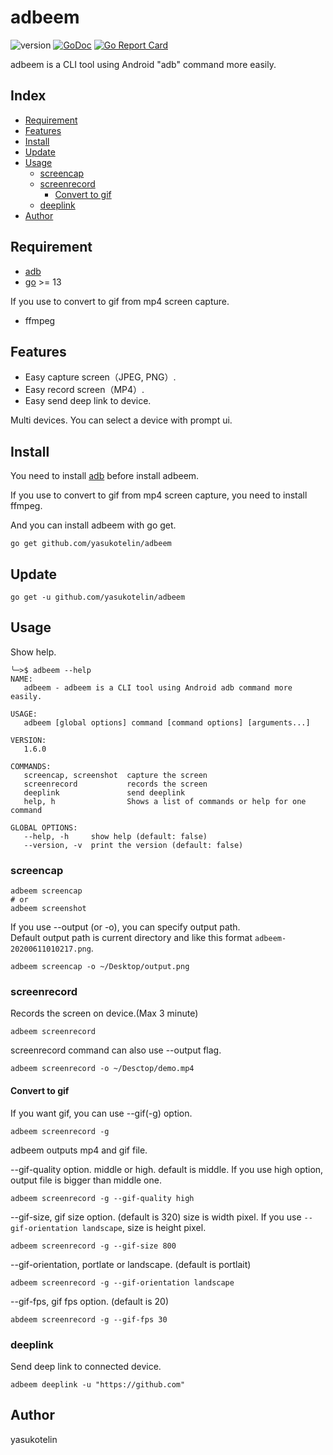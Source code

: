 # adbeem

![version](https://img.shields.io/badge/version-1.6.0-brightgreen)
[![GoDoc](https://godoc.org/github.com/yasukotelin/adbeem?status.svg)](https://godoc.org/github.com/yasukotelin/adbeem)
[![Go Report Card](https://goreportcard.com/badge/github.com/yasukotelin/adbeem)](https://goreportcard.com/report/github.com/yasukotelin/adbeem)

adbeem is a CLI tool using Android "adb" command more easily.

## Index

* [Requirement](#requirement)
* [Features](#features)
* [Install](#install)
* [Update](#update)
* [Usage](#usage)
  * [screencap](#screencap)
  * [screenrecord](#screenrecord)
    * [Convert to gif](#convert-to-gif)
  * [deeplink](#deeplink)
* [Author](#author)

## Requirement

- [adb](https://developer.android.com/studio/command-line/adb)
- [go](https://golang.org/doc/install) >= 13

If you use to convert to gif from mp4 screen capture.
- ffmpeg

## Features

- Easy capture screen（JPEG, PNG）.
- Easy record screen（MP4）.
- Easy send deep link to device.

Multi devices. You can select a device with prompt ui.

## Install

You need to install [adb](https://developer.android.com/studio/command-line/adb) before install adbeem.

If you use to convert to gif from mp4 screen capture, you need to install ffmpeg.

And you can install adbeem with go get.

```
go get github.com/yasukotelin/adbeem
```

## Update

```
go get -u github.com/yasukotelin/adbeem
```

## Usage

Show help.

```
╰─>$ adbeem --help
NAME:
   adbeem - adbeem is a CLI tool using Android adb command more easily.

USAGE:
   adbeem [global options] command [command options] [arguments...]

VERSION:
   1.6.0

COMMANDS:
   screencap, screenshot  capture the screen
   screenrecord           records the screen
   deeplink               send deeplink
   help, h                Shows a list of commands or help for one command

GLOBAL OPTIONS:
   --help, -h     show help (default: false)
   --version, -v  print the version (default: false)
```

### screencap

```
adbeem screencap
# or
adbeem screenshot
```

If you use --output (or -o), you can specify output path.<br>
Default output path is current directory and like this format `adbeem-20200611010217.png`.

```
adbeem screencap -o ~/Desktop/output.png
```

### screenrecord

Records the screen on device.(Max 3 minute)

```
adbeem screenrecord
```

screenrecord command can also use --output flag.

```
adbeem screenrecord -o ~/Desctop/demo.mp4
```

#### Convert to gif

If you want gif, you can use --gif(-g) option.

```
adbeem screenrecord -g
```

adbeem outputs mp4 and gif file.

--gif-quality option. middle or high.
default is middle.
If you use high option, output file is bigger than middle one.

```
adbeem screenrecord -g --gif-quality high
```

--gif-size, gif size option. (default is 320)
size is width pixel. If you use `--gif-orientation landscape`, size is height pixel.

```
adbeem screenrecord -g --gif-size 800
```

--gif-orientation, portlate or landscape. (default is portlait)

```
adbeem screenrecord -g --gif-orientation landscape
```

--gif-fps, gif fps option. (default is 20)

```
abdeem screenrecord -g --gif-fps 30
```

### deeplink

Send deep link to connected device.

```
adbeem deeplink -u "https://github.com"
```

## Author

yasukotelin
